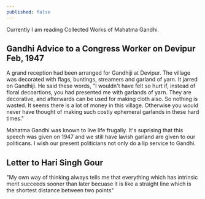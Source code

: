 ```yaml
---
published: false
---
```


Currently I am reading Collected Works of Mahatma Gandhi. 

## Gandhi Advice to a Congress Worker on Devipur Feb, 1947

A grand reception had been arranged for Gandhiji at Devipur. The village was decorated with flags, buntings, streamers and garland of yarn. It jarred on Gandhiji. He said these words, "I wouldn't have felt so hurt if, instead of floral decoartions, you had presented me with garlands of yarn. They are decorative, and afterwards can be used for making cloth also. So nothing is wasted. It seems there is a lot of money in this village. Otherwise you would never have thought of making such costly ephemeral garlands in these hard times."

Mahatma Gandhi was known to live life frugally. It's suprising that this speech was given on 1947 and we still have lavish garland are given to our politicans. I wish our present politicians not only do a lip service to Gandhi.

## Letter to Hari Singh Gour

"My own way of thinking always tells me that everything which has intrinsic merit succeeds sooner than later becuase it is like a straight line which is the shortest distance between two points"